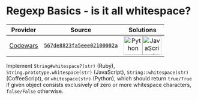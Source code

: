 [_metadata_:generated]: - "true"

# Regexp Basics - is it all whitespace?

<!-- INFO TABLE BEGIN -->

| Provider                                        | Source                                                                               | Solutions                                                                                                                                                                                                                                                                                                    |
| :---------------------------------------------: | :----------------------------------------------------------------------------------: | :----------------------------------------------------------------------------------------------------------------------------------------------------------------------------------------------------------------------------------------------------------------------------------------------------------: |
| [Codewars](../../../docs/providers/Codewars.md) | [`567de8823fa5eee02100002a`](https://www.codewars.com/kata/567de8823fa5eee02100002a) | [<img src="https://res.cloudinary.com/rascaltwo/image/upload/v1631924087/python_xzdlti.svg" alt="Python" title="Python" width="50" />](solve.py)[<img src="https://res.cloudinary.com/rascaltwo/image/upload/v1631924076/javascript_ehszr7.svg" alt="JavaScript" title="JavaScript" width="50" />](solve.js) |

<!-- INFO TABLE END -->

Implement `String#whitespace?(str)` (Ruby), `String.prototype.whitespace(str)` (JavaScript), `String::whitespace(str)` (CoffeeScript), or `whitespace(str)` (Python), which should return `true/True` if given object consists exclusively of zero or more whitespace characters, `false/False` otherwise.
